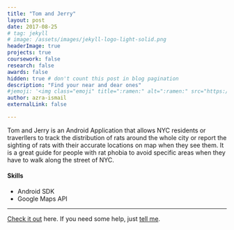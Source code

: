 ```yaml
---
title: "Tom and Jerry"
layout: post
date: 2017-08-25
# tag: jekyll
# image: /assets/images/jekyll-logo-light-solid.png
headerImage: true
projects: true
coursework: false
research: false
awards: false
hidden: true # don't count this post in blog pagination
description: "Find your near and dear ones"
#jemoji: '<img class="emoji" title=":ramen:" alt=":ramen:" src="https://assets.github.com/images/icons/emoji/unicode/1f35c.png" height="20" width="20" align="absmiddle">'
author: azra-ismail
externalLink: false

---
```


Tom and Jerry is an Android Application that allows NYC residents or traverllers to track the distribution of rats around the whole city or report the sighting of rats with their accurate locations on map when they see them. It is a great guide for people with rat phobia to avoid specific areas when they have to walk along the street of NYC.

#### Skills

- Android SDK
- Google Maps API

---

[Check it out](https://github.com/ruihanxu/Cat) here.
If you need some help, just [tell me](sophiasun0515@gmail.com).
